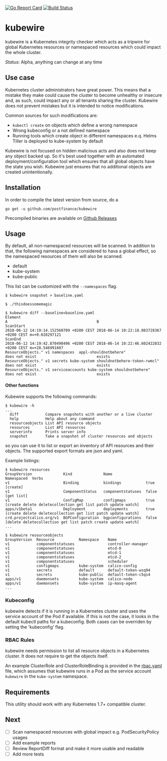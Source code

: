 [![Go Report Card](https://goreportcard.com/badge/github.com/postfinance/kubewire)](https://goreportcard.com/badge/github.com/postfinance/kubewire)
[![Build Status](https://travis-ci.org/postfinance/kubewire.svg?branch=master)](https://travis-ci.org/postfinance/kubewire)

# kubewire
kubewire is a Kubernetes integrity checker which acts as a tripwire for global
Kubernetes resources or namespaced resources which could impact the
whole cluster.

*Status*: Alpha, anything can change at any time

## Use case
Kubernetes cluster administrators have great power. This means that
a mistake they make could cause the cluster to become unhealthy or insecure and,
as such, could impact any or all tenants sharing the cluster. Kubewire does not 
prevent mistakes but it is intended to notice modifications.

Common sources for such modifications are:
* `kubectl create` on objects which define a wrong namespace
* Wrong kubeconfig or a not defined namespace
* Running tools which create object in different namespaces e.q. Helms Tiller is deployed to kube-system by default

Kubewire is not focused on hidden malicious acts and also does not keep any
object backed up. So it's best used together with an automated deployment/configuration
tool which ensures that all global objects have the state you wish. Kubewire
just ensures that no additional objects are created unintentionally.

## Installation
In order to compile the latest version from source, do a
```
go get -u github.com/postfinance/kubewire
```

Precompiled binaries are available on [Github Releases](https://github.com/postfinance/kubewire/releases)

## Usage
By default, all non-namespaced resources will be scanned. In addition to that,
the following namespaces are considered to hava a global effect, so the namespaced
resources of them will also be scanned:
- default
- kube-system
- kube-public

This list can be customized with the `--namespaces` flag.

```
$ kubewire snapshot > baseline.yaml

$ ./thisdoessomemagic

$ kubewire diff --baseline=baseline.yaml
Element                                                                 A                                        B
ScanStart                                                               2018-06-12 14:19:14.152560709 +0200 CEST 2018-06-14 10:22:18.083728367 +0200 CEST m=+0.028297121
ScanEnd                                                                 2018-06-12 14:19:42.870490496 +0200 CEST 2018-06-14 10:22:46.602422832 +0200 CEST m=+28.546991607
ResourceObjects." v1 namespaces  appl-shouldnotbehere"                  does not exist                           exists
ResourceObjects." v1 secrets kube-system shouldnotbehere-token-rwmcl"   does not exist                           exists
ResourceObjects." v1 serviceaccounts kube-system shouldnotbehere"       does not exist                           exists
```

#### Other functions
Kubewire supports the following commands:

```
$ kubewire -h
...
  diff            Compare snapshots with another or a live cluster
  help            Help about any command
  resourceobjects List API resource objects
  resources       List API resources
  serverinfo      Prints server info
  snapshot        Take a snapshot of cluster resources and objects
```

so you can use it to list or export an inventory of API resources and their objects.
The supported export formats are json and yaml.

Example listings:
```
$ kubewire resources
GroupVersion              Kind              Name               Namespaced  Verbs
v1                        Binding           bindings           true        [create]
v1                        ComponentStatus   componentstatuses  false       [get list]
v1                        ConfigMap         configmaps         true        [create delete deletecollection get list patch update watch]
apps/v1beta1              Deployment        deployments        true        [create delete deletecollection get list patch update watch]
crd.projectcalico.org/v1  BGPConfiguration  bgpconfigurations  false       [delete deletecollection get list patch create update watch]
...

$ kubewire resourceobjects
GroupVersion  Resource           Namespace    Name
v1            componentstatuses               controller-manager
v1            componentstatuses               etcd-0
v1            componentstatuses               etcd-1
v1            componentstatuses               etcd-2
v1            componentstatuses               scheduler
v1            configmaps         kube-system  calico-config
v1            secrets            default      default-token-wsq94
v1            secrets            kube-public  default-token-c5qs4
apps/v1       daemonsets         kube-system  calico-node
apps/v1       daemonsets         kube-system  ip-masq-agent
...
```

### Kubeconfig
kubewire detects if it is running in a Kubernetes cluster and uses the service account
of the Pod if available. If this is not the case, it looks in the default kubectl
paths for a kubeconfig. Both cases can be overriden by setting the 'kubeconfig' flag.

### RBAC Rules
kubewire needs permission to list all resource objects in a Kubernetes cluster.
It does not require to get the objects itself.

An example ClusterRole and ClusterRoleBinding is provided in the [rbac.yaml](deployment/rbac.yaml) file,
which assumes that kubewire runs in a Pod as the service account `kubewire` in the
`kube-system` namespace.

## Requirements
This utility should work with any Kubernetes 1.7+ compatible cluster.

## Next

- [ ] Scan namespaced resources with global impact e.g. PodSecurityPolicy usages
- [ ] Add example reports
- [ ] Review ReportDiff format and make it more usable and readable
- [ ] Add more tests
